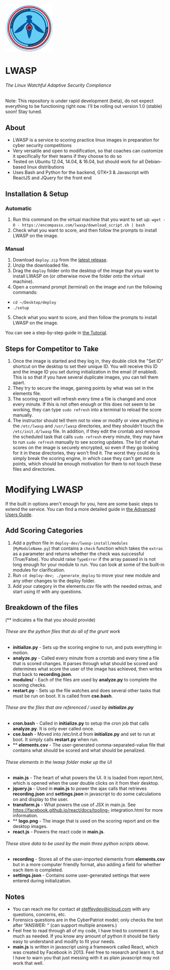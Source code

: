 <img alt="LWASP Icon" src="/icon.png" width="150">

# LWASP

###### The Linux Watchful Adaptive Security Compliance

Note: This repository is under rapid development (beta), do not expect everything to be functioning right now.  I'll be rolling out version 1.0 (stable) soon! Stay tuned.

## About
* LWASP is a service to scoring practice linux images in preparation for cyber security competitions
* Very versatile and open to modification, so that coaches can customize it specifically for their teams if they choose to do so
* Tested on Ubuntu 12.04, 14.04, & 16.04, but should work for all Debian-based linux distributions
* Uses Bash and Python for the backend, GTK+3 & Javascript with ReactJS and JQuery for the front end

## Installation & Setup
### Automatic
1. Run this command on the virtual machine that you want to set up: `wget -O - https://encompassx.com/lwasp/download_script.sh | bash`
2. Check what you want to score, and then follow the prompts to install LWASP on the image.

### Manual
1. Download `deploy.zip` from the [latest release](https://github.com/steffeydev/lwasp/releases/latest).
2. Unzip the downloaded file.
3. Drag the `deploy` folder onto the desktop of the image that you want to install LWASP on (or otherwise move the folder onto the virtual machine).
4. Open a command prompt (terminal) on the image and run the following commands:
  * `cd ~/Desktop/deploy`
  * `./setup`
5. Check what you want to score, and then follow the prompts to install LWASP on the image.

You can see a step-by-step guide in [the Tutorial](/Tutorial.pdf).

## Steps for Competitor to Take
1. Once the image is started and they log in, they double click the "Set ID" shortcut on the desktop to set their unique ID. You will receive this ID and the image ID you set during initialization in the email (if enabled). This is so that if you have several duplicate images, you can tell them apart.
2. They try to secure the image, gaining points by what was set in the elements file.
3. The scoring report will refresh every time a file is changed and once every minute. If this is not often enough or this does not seem to be working, they can type `sudo refresh` into a terminal to reload the score manually.
4. The instructor should tell them not to view or modify or view anything in the `/etc/lwasp` and `/usr/lwasp` directories, and they shouldn't touch the `/etc/init.d/lwasp` file.  In addition, if they edit the crontab and remove the scheduled task that calls `sudo refresh` every minute, they may have to run `sudo refresh` manually to see scoring updates. The list of what scores on the image is securely encrypted, so even if they go looking for it in these directories, they won't find it.  The worst they could do is simply break the scoring engine, in which case they can't get more points, which should be enough motivation for them to not touch these files and directories.

# Modifying LWASP

If the built in options aren't enough for you, here are some basic steps to extend the service.  You can find a more detailed guide in [the Advanced Users Guide](/Advanced%20Users%20Guide.pdf).

## Add Scoring Categories
1. Add a python file in `deploy-dev/lwasp-install/modules` (`MyModuleName.py`) that contains a `check` function which takes the `extras` as a parameter and returns whether the check was successful (True/False).  You should raise `TypeError` if the array passed in is not long enough for your module to run. You can look at some of the built-in modules for clarification.
2. Run `cd deploy-dev; ./generate_deploy` to move your new module and any other changes to the deploy folder.
2. Add your category in the elements.csv file with the needed extras, and start using it!
with any questions.

## Breakdown of the files
(** indicates a file that you should provide)


###### These are the python files that do all of the grunt work
* **initialize.py** - Sets up the scoring engine to run, and puts everything in motion.
* **analyze.py** - Called every minute from a crontab and every time a file that is scored changes. It parses through what should be scored and determines what score the user of the image has achieved, then writes that back to **recording.json**.
* **modules/** - Each of the files are used by **analyze.py** to complete the scoring checks.
* **restart.py** - Sets up the file watches and does several other tasks that must be run on boot. It is called from **cse.bash**.


###### These are the files that are referenced / used by **initialize.py**
* **cron.bash** - Called in **initialize.py** to setup the cron job that calls **analyze.py**. It is only ever called once.
* **cse.bash** - Moved into /etc/init.d from **initialize.py** and set to run at boot. It simply calls **restart.py** when run.
* ** **elements.csv** - The user-generated comma-separated-value file that contains what should be scored and what should be penalized.


###### These elements in the lwasp folder make up the UI
* **main.js** - The heart of what powers the UI. It is loaded from report.html, which is opened when the user double clicks on it from their desktop.
* **jquery.js** - Used in **main.js** to power the ajax calls that retrieves **recording.json** and **settings.json** in javascript to do some calculations on and display to the user.
* **transform.js** - What powers the use of JSX in main.js. See https://facebook.github.io/react/docs/tooling- integration.html for more information.
* ** **logo.png** - The image that is used on the scoring report and on the desktop images.
* **react.js** - Powers the react code in **main.js**.


###### These store data to be used by the main three python scripts above.
* **recording** - Stores all of the user-imported elements from **elements.csv** but in a more computer friendly format, also adding a field for whether each item is completed.
* **settings.json** - Contains some user-generated settings that were entered during initialization.


## Notes
* You can reach me for contact at [steffeydev@icloud.com](mailto:steffeydev@icloud.com) with any questions, concerns, etc.
* Forensics questions are in the CyberPatriot model; only checks the text after “ANSWER: “ (can support multiple answers.)
* Feel free to read through all of my code, I have tried to comment it as much as needed. If you know any amount of python it should be fairly easy to understand and modify to fit your needs.
* **main.js** is written in javascript using a framework called React, which was created by Facebook in 2013. Feel free to research and learn it, but I have to warn you that just messing with it as plain javascript may not work that well.
